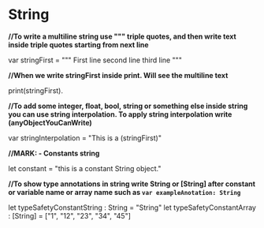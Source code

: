#  String 


**//To write a multiline string use """ triple quotes, and then write text inside triple quotes starting from next line** 

var stringFirst = """
First line 
second line 
third line
"""

**//When we write  stringFirst  inside print. Will see the multiline text**

print(stringFirst). 

**//To add some integer, float, bool, string or something else inside string you can use  string interpolation. To apply string interpolation write \(anyObjectYouCanWrite)**

var stringInterpolation = "This is a \(stringFirst)"


**//MARK: - Constants string**

let constant = "this is a constant String object."

**//To show type annotations in string write String or [String] after constant or variable name or array name such as `var exampleAnotation: String`**


let typeSafetyConstantString : String = "String"
let typeSafetyConstantArray : [String] = ["1", "12", "23", "34", "45"]
